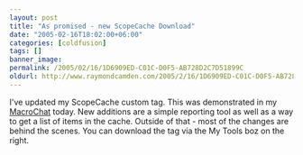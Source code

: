 ```yaml
---
layout: post
title: "As promised - new ScopeCache Download"
date: "2005-02-16T18:02:00+06:00"
categories: [coldfusion]
tags: []
banner_image: 
permalink: /2005/02/16/1D6909ED-C01C-D0F5-AB728D2C7D51899C
oldurl: http://www.raymondcamden.com/2005/2/16/1D6909ED-C01C-D0F5-AB728D2C7D51899C
---
```


I've updated my ScopeCache custom tag. This was demonstrated in my <a href="http://mmchats.breezecentral.com/p71024284/">MacroChat</a> today. New additions are a simple reporting tool as well as a way to get a list of items in the cache. Outside of that - most of the changes are behind the scenes. You can download the tag via the My Tools boz on the right.